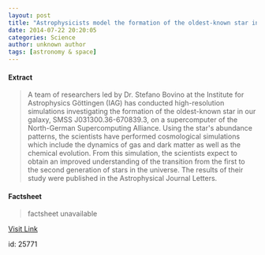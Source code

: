 ```yaml
---
layout: post
title: "Astrophysicists model the formation of the oldest-known star in our galaxy"
date: 2014-07-22 20:20:05
categories: Science
author: unknown author
tags: [astronomy & space]
---
```



#### Extract
>A team of researchers led by Dr. Stefano Bovino at the Institute for Astrophysics Göttingen (IAG) has conducted high-resolution simulations investigating the formation of the oldest-known star in our galaxy, SMSS J031300.36-670839.3, on a supercomputer of the North-German Supercomputing Alliance. Using the star's abundance patterns, the scientists have performed cosmological simulations which include the dynamics of gas and dark matter as well as the chemical evolution. From this simulation, the scientists expect to obtain an improved understanding of the transition from the first to the second generation of stars in the universe. The results of their study were published in the Astrophysical Journal Letters.

#### Factsheet
>factsheet unavailable

[Visit Link](http://phys.org/news325264792.html)

id:   25771
